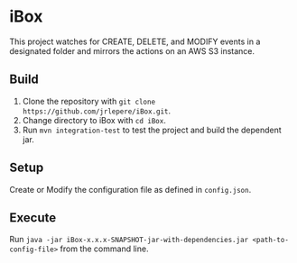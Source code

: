 # iBox
This project watches for CREATE, DELETE, and MODIFY events in a designated folder and mirrors the actions on an AWS S3 instance.

## Build
1. Clone the repository with `git clone https://github.com/jrlepere/iBox.git`.
2. Change directory to iBox with `cd iBox`.
3. Run `mvn integration-test` to test the project and build the dependent jar.

## Setup
Create or Modify the configuration file as defined in `config.json`.

## Execute
Run `java -jar iBox-x.x.x-SNAPSHOT-jar-with-dependencies.jar <path-to-config-file>` from the command line.
